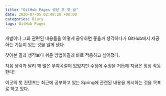 ```yaml
---
title: "GitHub Pages 생성 후 첫 글"
date: 2020-07-05 02:48:28 +00:00
categories: Diary
tags: GitHub Pages
---
```


개발이나 그와 관련된 내용들을 어떻게 공유하면 좋을까 생각하다가 GitHub에서 제공하는 기능이 있는 것을 알게 됐다.

찾아본 결과 생각보다 쉬운 방법이길래 바로 적용하고 싶어졌다.

처음 생각과 달리 꽤 많은 우여곡절이 있었지만 수정에 수정을 거듭해 지금은 정상 작동한다!

이곳의 첫 컨텐츠는 최근에 공부하고 있는 Spring에 관련된 내용을 게시하는 것을 목표로 하고 있다.
